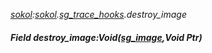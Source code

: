 _[sokol](../../modules/sokol/sokol-module.md):[sokol](../../modules/sokol/sokol-module.md).[sg\_trace\_hooks](../../modules/sokol/sokol-sg_trace_hooks.md).destroy\_image_
##### Field destroy\_image:Void([sg_image](../../modules/sokol/sokol-sg_image.md),Void Ptr)
